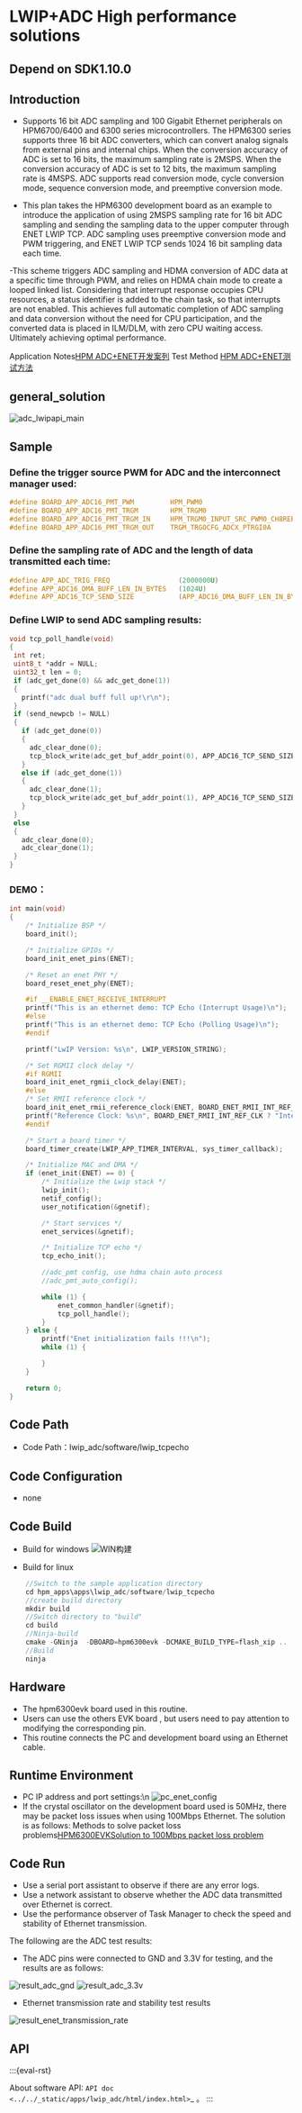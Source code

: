 # LWIP+ADC High performance solutions

## Depend on SDK1.10.0

## Introduction

- Supports 16 bit ADC sampling and 100 Gigabit Ethernet peripherals on HPM6700/6400 and 6300 series microcontrollers. The HPM6300 series supports three 16 bit ADC converters, which can convert analog signals from external pins and internal chips. When the conversion accuracy of ADC is set to 16 bits, the maximum sampling rate is 2MSPS. When the conversion accuracy of ADC is set to 12 bits, the maximum sampling rate is 4MSPS. ADC supports read conversion mode, cycle conversion mode, sequence conversion mode, and preemptive conversion mode.

- This plan takes the HPM6300 development board as an example to introduce the application of using 2MSPS sampling rate for 16 bit ADC sampling and sending the sampling data to the upper computer through ENET LWIP TCP. ADC sampling uses preemptive conversion mode and PWM triggering, and ENET LWIP TCP sends 1024 16 bit sampling data each time.

-This scheme triggers ADC sampling and HDMA conversion of ADC data at a specific time through PWM, and relies on HDMA chain mode to create a looped linked list. Considering that interrupt response occupies CPU resources, a status identifier is added to the chain task, so that interrupts are not enabled. This achieves full automatic completion of ADC sampling and data conversion without the need for CPU participation, and the converted data is placed in ILM/DLM, with zero CPU waiting access. Ultimately achieving optimal performance.

Application Notes[HPM ADC+ENET开发案列](doc/HPM_ADC+ENET开发案例_V1.1.pdf)
Test Method [HPM ADC+ENET测试方法](doc/HPM_ADC_LWIP测试方法.pdf)

## general_solution

![adc_lwipapi_main](doc/api/assets/ADC_LWIPAPI_main.png)

## Sample

### Define the trigger source PWM for ADC and the interconnect manager used:

```c
#define BOARD_APP_ADC16_PMT_PWM         HPM_PWM0
#define BOARD_APP_ADC16_PMT_TRGM        HPM_TRGM0
#define BOARD_APP_ADC16_PMT_TRGM_IN     HPM_TRGM0_INPUT_SRC_PWM0_CH8REF
#define BOARD_APP_ADC16_PMT_TRGM_OUT    TRGM_TRGOCFG_ADCX_PTRGI0A
```

### Define the sampling rate of ADC and the length of data transmitted each time:
```c
#define APP_ADC_TRIG_FREQ                 (2000000U)
#define APP_ADC16_DMA_BUFF_LEN_IN_BYTES   (1024U)
#define APP_ADC16_TCP_SEND_SIZE           (APP_ADC16_DMA_BUFF_LEN_IN_BYTES*sizeof(uint16_t))

```

### Define LWIP to send ADC sampling results:
```c
void tcp_poll_handle(void)
{
 int ret;
 uint8_t *addr = NULL;
 uint32_t len = 0;
 if (adc_get_done(0) && adc_get_done(1))
 {
   printf("adc dual buff full up!\r\n");
 }
 if (send_newpcb != NULL)
 {
   if (adc_get_done(0))
   {
     adc_clear_done(0);
     tcp_block_write(adc_get_buf_addr_point(0), APP_ADC16_TCP_SEND_SIZE);
   }
   else if (adc_get_done(1))
   {
     adc_clear_done(1);
     tcp_block_write(adc_get_buf_addr_point(1), APP_ADC16_TCP_SEND_SIZE);
   }
 }
 else
 {
   adc_clear_done(0);
   adc_clear_done(1);
 }
}
```

### DEMO：
```c
int main(void)
{
    /* Initialize BSP */
    board_init();

    /* Initialize GPIOs */
    board_init_enet_pins(ENET);

    /* Reset an enet PHY */
    board_reset_enet_phy(ENET);

    #if __ENABLE_ENET_RECEIVE_INTERRUPT
    printf("This is an ethernet demo: TCP Echo (Interrupt Usage)\n");
    #else
    printf("This is an ethernet demo: TCP Echo (Polling Usage)\n");
    #endif

    printf("LwIP Version: %s\n", LWIP_VERSION_STRING);

    /* Set RGMII clock delay */
    #if RGMII
    board_init_enet_rgmii_clock_delay(ENET);
    #else
    /* Set RMII reference clock */
    board_init_enet_rmii_reference_clock(ENET, BOARD_ENET_RMII_INT_REF_CLK);
    printf("Reference Clock: %s\n", BOARD_ENET_RMII_INT_REF_CLK ? "Internal Clock" : "External Clock");
    #endif

    /* Start a board timer */
    board_timer_create(LWIP_APP_TIMER_INTERVAL, sys_timer_callback);

    /* Initialize MAC and DMA */
    if (enet_init(ENET) == 0) {
        /* Initialize the Lwip stack */
        lwip_init();
        netif_config();
        user_notification(&gnetif);

        /* Start services */
        enet_services(&gnetif);

        /* Initialize TCP echo */
        tcp_echo_init();

        //adc_pmt config, use hdma chain auto process
        //adc_pmt_auto_config();

        while (1) {
            enet_common_handler(&gnetif);
            tcp_poll_handle();
        }
    } else {
        printf("Enet initialization fails !!!\n");
        while (1) {

        }
    }

    return 0;
}
```


## Code Path

- Code Path：lwip_adc/software/lwip_tcpecho


## Code Configuration

- none

## Code Build
- Build for windows
![WIN构建](doc/api/assets/windows_lwip_adc_build.png)


- Build for linux
```c
    //Switch to the sample application directory
    cd hpm_apps\apps\lwip_adc/software/lwip_tcpecho
    //create build directory
    mkdir build
    //Switch directory to "build"
    cd build
    //Ninja-build
    cmake -GNinja  -DBOARD=hpm6300evk -DCMAKE_BUILD_TYPE=flash_xip ..
    //Build
    ninja
  ```

## Hardware
- The hpm6300evk board used in this routine.
- Users can use the others EVK board , but users need to pay attention to modifying the corresponding pin.
- This routine connects the PC and development board using an Ethernet cable.

## Runtime Environment
- PC IP address and port settings:\n
![pc_enet_config](doc/api/assets/enet_config.png)
- If the crystal oscillator on the development board used is 50MHz, there may be packet loss issues when using 100Mbps Ethernet. The solution is as follows:
Methods to solve packet loss problems[HPM6300EVKSolution to 100Mbps packet loss problem](doc/HPM6300EVK百兆丢包问题解决办法.pdf)

## Code Run

- Use a serial port assistant to observe if there are any error logs.
- Use a network assistant to observe whether the ADC data transmitted over Ethernet is correct.
- Use the performance observer of Task Manager to check the speed and stability of Ethernet transmission.

The following are the ADC test results:
- The ADC pins were connected to GND and 3.3V for testing, and the results are as follows:

![result_adc_gnd](doc/api/assets/result_adc_gnd.png)
![result_adc_3.3v](doc/api/assets/result_adc_3.3V.png)

- Ethernet transmission rate and stability test results

![result_enet_transmission_rate](doc/api/assets/result_enet_transmission_rate.png)

## API

:::{eval-rst}

About software API: `API doc <../../_static/apps/lwip_adc/html/index.html>`_ 。
:::